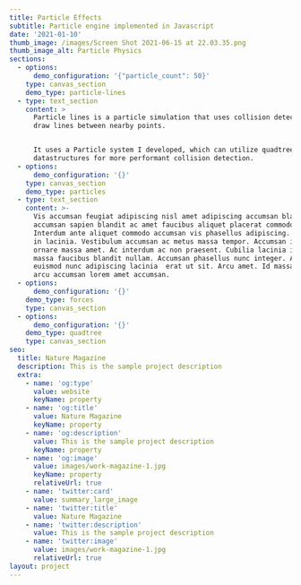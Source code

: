 ```yaml
---
title: Particle Effects
subtitle: Particle engine implemented in Javascript
date: '2021-01-10'
thumb_image: /images/Screen Shot 2021-06-15 at 22.03.35.png
thumb_image_alt: Particle Physics
sections:
  - options:
      demo_configuration: '{"particle_count": 50}'
    type: canvas_section
    demo_type: particle-lines
  - type: text_section
    content: >
      Particle lines is a particle simulation that uses collision detection to
      draw lines between nearby points.


      It uses a Particle system I developed, which can utilize quadtree
      datastructures for more performant collision detection.
  - options:
      demo_configuration: '{}'
    type: canvas_section
    demo_type: particles
  - type: text_section
    content: >-
      Vis accumsan feugiat adipiscing nisl amet adipiscing accumsan blandit
      accumsan sapien blandit ac amet faucibus aliquet placerat commodo.
      Interdum ante aliquet commodo accumsan vis phasellus adipiscing. Ornare a
      in lacinia. Vestibulum accumsan ac metus massa tempor. Accumsan in lacinia
      ornare massa amet. Ac interdum ac non praesent. Cubilia lacinia interdum
      massa faucibus blandit nullam. Accumsan phasellus nunc integer. Accumsan
      euismod nunc adipiscing lacinia  erat ut sit. Arcu amet. Id massa aliquet
      arcu accumsan lorem amet accumsan.
  - options:
      demo_configuration: '{}'
    demo_type: forces
    type: canvas_section
  - options:
      demo_configuration: '{}'
    demo_type: quadtree
    type: canvas_section
seo:
  title: Nature Magazine
  description: This is the sample project description
  extra:
    - name: 'og:type'
      value: website
      keyName: property
    - name: 'og:title'
      value: Nature Magazine
      keyName: property
    - name: 'og:description'
      value: This is the sample project description
      keyName: property
    - name: 'og:image'
      value: images/work-magazine-1.jpg
      keyName: property
      relativeUrl: true
    - name: 'twitter:card'
      value: summary_large_image
    - name: 'twitter:title'
      value: Nature Magazine
    - name: 'twitter:description'
      value: This is the sample project description
    - name: 'twitter:image'
      value: images/work-magazine-1.jpg
      relativeUrl: true
layout: project
---
```

